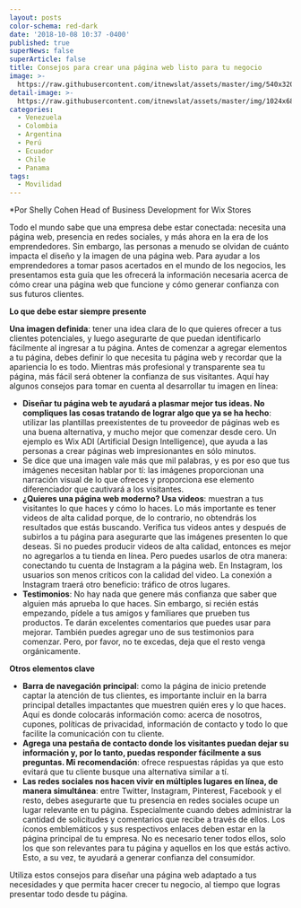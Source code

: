 ```yaml
---
layout: posts
color-schema: red-dark
date: '2018-10-08 10:37 -0400'
published: true
superNews: false
superArticle: false
title: Consejos para crear una página web listo para tu negocio
image: >-
  https://raw.githubusercontent.com/itnewslat/assets/master/img/540x320/Shelly-Cohen-p.jpg
detail-image: >-
  https://raw.githubusercontent.com/itnewslat/assets/master/img/1024x680/Shelly-Cohen-g.jpg
categories:
  - Venezuela
  - Colombia
  - Argentina
  - Perú
  - Ecuador
  - Chile
  - Panama
tags:
  - Movilidad
---
```

*Por Shelly Cohen Head of Business Development for Wix Stores

Todo el mundo sabe que una empresa debe estar conectada: necesita una página web, presencia en redes sociales, y más ahora en la era de los emprendedores. Sin embargo, las personas a menudo se olvidan de cuánto impacta el diseño y la imagen de una página web. Para ayudar a los emprendedores a tomar pasos acertados en el mundo de los negocios, les presentamos esta guía que les ofrecerá la información necesaria acerca de cómo crear una página web que funcione y cómo generar confianza con sus futuros clientes.

**Lo que debe estar siempre presente**

**Una imagen definida**: tener una idea clara de lo que quieres ofrecer a tus clientes potenciales, y luego asegurarte de que puedan identificarlo fácilmente al ingresar a tu página. Antes de comenzar a agregar elementos a tu página, debes definir lo que necesita tu página web y recordar que la apariencia lo es todo. Mientras más profesional y transparente sea tu página, más fácil será obtener la confianza de sus visitantes. Aquí hay algunos consejos para tomar en cuenta al desarrollar tu imagen en línea:

- **Diseñar tu página web te ayudará a plasmar mejor tus ideas. No compliques las cosas tratando de lograr algo que ya se ha hecho**: utilizar las plantillas preexistentes de tu proveedor de páginas web es una buena alternativa, y mucho mejor que comenzar desde cero. Un ejemplo es Wix ADI (Artificial Design Intelligence), que ayuda a las personas a crear páginas web impresionantes en sólo minutos.
- Se dice que una imagen vale más que mil palabras, y es por eso que tus imágenes necesitan hablar por tí: las imágenes proporcionan una narración visual de lo que ofreces y proporciona ese elemento diferenciador que cautivará a los visitantes.
- **¿Quieres una página web moderno? Usa videos**: muestran a tus visitantes lo que haces y cómo lo haces. Lo más importante es tener videos de alta calidad porque, de lo contrario, no obtendrás los resultados que estás buscando. Verifica tus videos antes y después de subirlos a tu página para asegurarte que las imágenes presenten lo que deseas. Si no puedes producir videos de alta calidad, entonces es mejor no agregarlos a tu tienda en línea. Pero puedes usarlos de otra manera: conectando tu cuenta de Instagram a la página web. En Instagram, los usuarios son menos críticos con la calidad del video. La conexión a Instagram traerá otro beneficio: tráfico de otros lugares.
- **Testimonios**: No hay nada que genere más confianza que saber que alguien más aprueba lo que haces. Sin embargo, si recién estás empezando, pídele a tus amigos y familiares que prueben tus productos. Te darán excelentes comentarios que puedes usar para mejorar. También puedes agregar uno de sus testimonios para comenzar. Pero, por favor, no te excedas, deja que el resto venga orgánicamente.

**Otros elementos clave**

- **Barra de navegación principal**: como la página de inicio pretende captar la atención de tus clientes, es importante incluir en la barra principal detalles impactantes que muestren quién eres y lo que haces. Aquí es donde colocarás información como: acerca de nosotros, cupones, políticas de privacidad, información de contacto y todo lo que facilite la comunicación con tu cliente.
- **Agrega una pestaña de contacto donde los visitantes puedan dejar su información y, por lo tanto, puedas responder fácilmente a sus preguntas. Mi recomendación**: ofrece respuestas rápidas ya que esto evitará que tu cliente busque una alternativa similar a tí.
- **Las redes sociales nos hacen vivir en múltiples lugares en línea, de manera simultánea**: entre Twitter, Instagram, Pinterest, Facebook y el resto, debes asegurarte que tu presencia en redes sociales ocupe un lugar relevante en tu página. Especialmente cuando debes administrar la cantidad de solicitudes y comentarios que recibe a través de ellos. Los íconos emblemáticos y sus respectivos enlaces deben estar en la página principal de tu empresa. No es necesario tener todos ellos, solo los que son relevantes para tu página y aquellos en los que estás activo. Esto, a su vez, te ayudará a generar confianza del consumidor.

Utiliza estos consejos para diseñar una página web adaptado a tus necesidades y que permita hacer crecer tu negocio, al tiempo que logras presentar todo desde tu página.